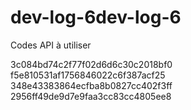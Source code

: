 # dev-log-6dev-log-6
Codes API à utiliser

3c084bd74c2f77f02d6d6c30c2018bf0
f5e810531af1756846022c6f387acf25
348e43383864ecfba8b0827cc402f3ff
2956ff49de9d7e9faa3cc83cc4805ee8
